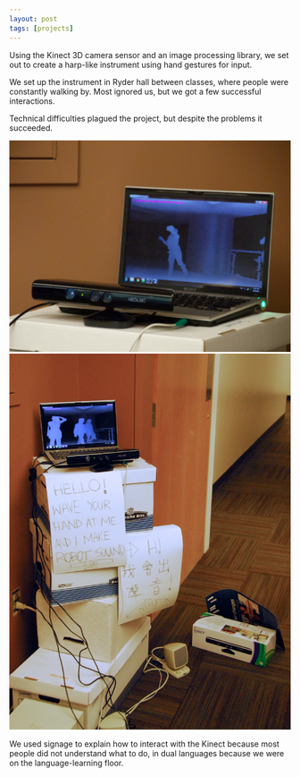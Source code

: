 ```yaml
---
layout: post
tags: [projects]
---
```


Using the Kinect 3D camera sensor and an image processing library, we set out to create a harp-like instrument using hand gestures for input.

We set up the instrument in Ryder hall between classes, where people were constantly walking by. Most ignored us, but we got a few successful interactions.

Technical difficulties plagued the project, but despite the problems it succeeded.

![Kinect instrument](/images/instrument-1.jpg)
![Kinect instrument](/images/instrument-2.jpg)

We used signage to explain how to interact with the Kinect because most people did not understand what to do, in dual languages because we were on the language-learning floor.